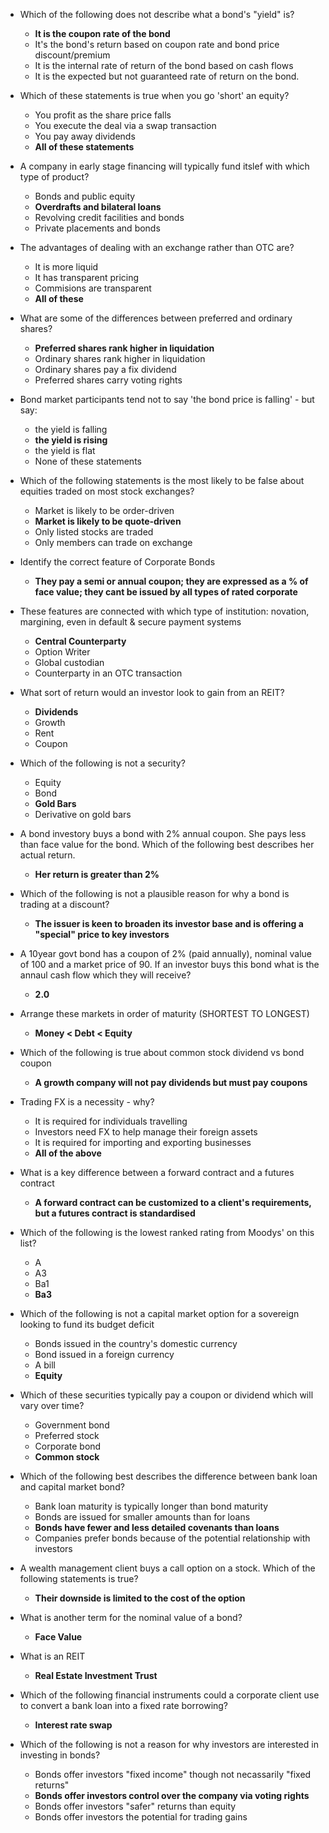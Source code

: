 * Which of the following does not describe what a bond's "yield" is?
  * **It is the coupon rate of the bond**
  * It's the bond's return based on coupon rate and bond price discount/premium
  * It is the internal rate of return of the bond based on cash flows
  * It is the expected but not guaranteed rate of return on the bond.

* Which of these statements is true when you go 'short' an equity?
  * You profit as the share price falls
  * You execute the deal via a swap transaction
  * You pay away dividends
  * **All of these statements**

* A company in early stage financing will typically fund itslef with which type of product?
  * Bonds and public equity
  * **Overdrafts and bilateral loans**
  * Revolving credit facilities and bonds
  * Private placements and bonds

* The advantages of dealing with an exchange rather than OTC are?
  * It is more liquid
  * It has transparent pricing
  * Commisions are transparent
  * **All of these**
  
* What are some of the differences between preferred and ordinary shares?
  * **Preferred shares rank higher in liquidation**
  * Ordinary shares rank higher in liquidation
  * Ordinary shares pay a fix dividend
  * Preferred shares carry voting rights

* Bond market participants tend not to say 'the bond price is falling' - but say:
  * the yield is falling
  * **the yield is rising**
  * the yield is flat
  * None of these statements

* Which of the following statements is the most likely to be false about equities traded on most stock exchanges?
  * Market is likely to be order-driven
  * **Market is likely to be quote-driven**
  * Only listed stocks are traded
  * Only members can trade on exchange

* Identify the correct feature of Corporate Bonds
  * **They pay a semi or annual coupon; they are expressed as a % of face value; they cant be issued by all types of rated corporate**

* These features are connected with which type of institution: novation, margining, even in default & secure payment systems
  * **Central Counterparty**
  * Option Writer
  * Global custodian
  * Counterparty in an OTC transaction

* What sort of return would an investor look to gain from an REIT?
  * **Dividends**
  * Growth
  * Rent
  * Coupon

* Which of the following is not a security?
  * Equity
  * Bond
  * **Gold Bars**
  * Derivative on gold bars

* A bond investory buys a bond with 2% annual coupon. She pays less than face value for the bond. Which of the following best describes her actual return.
  * **Her return is greater than 2%**

* Which of the following is not a plausible reason for why a bond is trading at a discount?
  * **The issuer is keen to broaden its investor base and is offering a "special" price to key investors**

* A 10year govt bond has a coupon of 2% (paid annually), nominal value of 100 and a market price of 90. If an investor buys this bond what is the annaul cash flow which they will receive?
  * **2.0**

* Arrange these markets in order of maturity (SHORTEST TO LONGEST)
  * **Money < Debt < Equity**

* Which of the following is true about common stock dividend vs bond coupon
  * **A growth company will not pay dividends but must pay coupons**

* Trading FX is a necessity - why?
  * It is required for individuals travelling
  * Investors need FX to help manage their foreign assets
  * It is required for importing and exporting businesses
  * **All of the above**
  
* What is a key difference between a forward contract and a futures contract
  * **A forward contract can be customized to a client's requirements, but a futures contract is standardised**

* Which of the following is the lowest ranked rating from Moodys' on this list?
  * A
  * A3
  * Ba1
  * **Ba3**

* Which of the following is not a capital market option for a sovereign looking to fund its budget deficit
  * Bonds issued in the country's domestic currency
  * Bond issued in a foreign currency
  * A bill
  * **Equity**

* Which of these securities typically pay a coupon or dividend which will vary over time?
  * Government bond
  * Preferred stock
  * Corporate bond
  * **Common stock**
  
* Which of the following best describes the difference between bank loan and capital market bond?
  * Bank loan maturity is typically longer than bond maturity
  * Bonds are issued for smaller amounts than for loans
  * **Bonds have fewer and less detailed covenants than loans**
  * Companies prefer bonds because of the potential relationship with investors

* A wealth management client buys a call option on a stock. Which of the following statements is true?
  * **Their downside is limited to the cost of the option**

* What is another term for the nominal value of a bond?
  * **Face Value**

* What is an REIT
  * **Real Estate Investment Trust**

* Which of the following financial instruments could a corporate client use to convert a bank loan into a fixed rate borrowing?
  * **Interest rate swap**

* Which of the following is not a reason for why investors are interested in investing in bonds?
  * Bonds offer investors "fixed income" though not necassarily "fixed returns"
  * **Bonds offer investors control over the company via voting rights**
  * Bonds offer investors "safer" returns than equity
  * Bonds offer investors the potential for trading gains